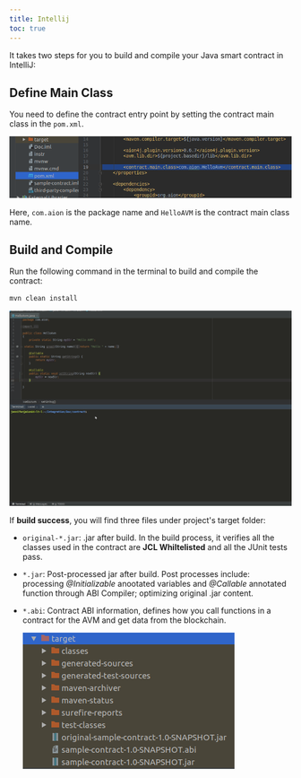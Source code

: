 ```yaml
---
title: Intellij
toc: true
---
```

It  takes two steps for you to build and compile your Java smart contract in IntelliJ:

## Define Main Class

You need to define the contract entry point by setting the contract main class in the `pom.xml`.  

 ![Define the entry point](/developers/fundamentals/compile/images/entry-point.png)

Here, `com.aion` is the package name and `HelloAVM` is the contract main class name.

## Build and Compile

Run the following command in the terminal to build and compile the contract:

```sh
mvn clean install
```

![compile the contract](/developers/fundamentals/compile/images/intellij-compile.gif)

If **build success**, you will find three files under project's target folder:

- `original-*.jar`: .jar after build. In the build process, it verifies all the classes used in the contract are **JCL Whiltelisted** and all the JUnit tests pass.  
- `*.jar`: Post-processed jar after build. Post processes include: processing *@Initializable* anootated variables and *@Callable* annotated function through ABI Compiler; optimizing original .jar content.
- `*.abi`: Contract ABI information, defines how you call functions in a contract for the AVM and get data from the blockchain.
  
    ![result](/developers/fundamentals/compile/images/jars-and-abi.png)
